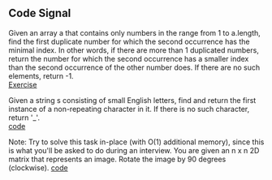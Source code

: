 ## Code Signal

Given an array a that contains only numbers in the range from 1 to a.length, 
find the first duplicate number for which the second occurrence has the minimal index. 
In other words, if there are more than 1 duplicated numbers, return the number for which the second occurrence 
has a smaller index than the second occurrence of the other number does. If there are no such elements, return -1.
<br>
[Exercise](https://app.codesignal.com/interview-practice/task/pMvymcahZ8dY4g75q)
<br>

Given a string s consisting of small English letters, find and return the first instance of a non-repeating character in it. 
If there is no such character, return '_'.
<br>
[code](https://app.codesignal.com/interview-practice/task/uX5iLwhc6L5ckSyNC)
<br>

Note: Try to solve this task in-place (with O(1) additional memory), since this is what you'll be asked to do during an interview.
You are given an n x n 2D matrix that represents an image. Rotate the image by 90 degrees (clockwise).
[code](https://app.codesignal.com/interview-practice/task/5A8jwLGcEpTPyyjTB/description)